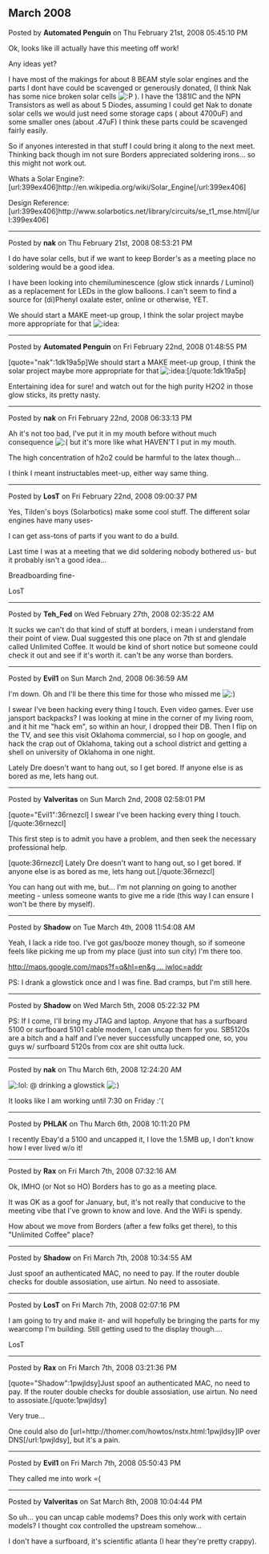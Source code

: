 ## March 2008
Posted by **Automated Penguin** on Thu February 21st, 2008 05:45:10 PM

Ok, looks like ill actually have this meeting off work! 

Any ideas yet?

I have most of  the makings for about 8 BEAM style solar engines and the parts I dont have could be scavenged or generously donated, (I think Nak has some nice broken solar cells <!-- s:P --><img src="{SMILIES_PATH}/icon_razz.gif" alt=":P" title="Razz" /><!-- s:P --> ). I have the 1381IC and the NPN Transistors as well as about 5 Diodes, assuming I could get Nak to donate solar cells we would just need some storage caps ( about 4700uF) and some smaller ones (about .47uF) I think these parts could be scavenged fairly easily.

So if anyones interested in that stuff I could bring it along to the next meet. Thinking back though im not sure Borders appreciated soldering irons... so this might not work out.


Whats a Solar Engine?: [url:399ex406]http&#58;//en&#46;wikipedia&#46;org/wiki/Solar_Engine[/url:399ex406]

Design Reference: [url:399ex406]http&#58;//www&#46;solarbotics&#46;net/library/circuits/se_t1_mse&#46;html[/url:399ex406]

--------------------------------------------------------------------------------

Posted by **nak** on Thu February 21st, 2008 08:53:21 PM

I do have solar cells, but if we want to keep Border's as a meeting place no soldering would be a good idea.

I have been looking into chemiluminescence (glow stick innards / Luminol) as a replacement for LEDs in the glow balloons.  I can't seem to find a source for (di)Phenyl oxalate ester, online or otherwise, YET.

We should start a MAKE meet-up group, I think the solar project maybe more appropriate for that  <!-- s:idea: --><img src="{SMILIES_PATH}/icon_idea.gif" alt=":idea:" title="Idea" /><!-- s:idea: -->

--------------------------------------------------------------------------------

Posted by **Automated Penguin** on Fri February 22nd, 2008 01:48:55 PM

[quote=&quot;nak&quot;:1dk19a5p]We should start a MAKE meet-up group, I think the solar project maybe more appropriate for that  <!-- s:idea: --><img src="{SMILIES_PATH}/icon_idea.gif" alt=":idea:" title="Idea" /><!-- s:idea: -->[/quote:1dk19a5p]

Entertaining idea for sure! and watch out for the high purity H2O2 in those glow sticks, its pretty nasty.

--------------------------------------------------------------------------------

Posted by **nak** on Fri February 22nd, 2008 06:33:13 PM

Ah it's not too bad, I've put it in my mouth before without much consequence  <!-- s:( --><img src="{SMILIES_PATH}/icon_e_sad.gif" alt=":(" title="Sad" /><!-- s:( -->  but it's more like what HAVEN'T I put in my mouth.

The high concentration of h2o2 could be harmful to the latex though...

I think I meant instructables meet-up, either way same thing.

--------------------------------------------------------------------------------

Posted by **LosT** on Fri February 22nd, 2008 09:00:37 PM

Yes, Tilden's boys (Solarbotics) make some cool stuff.  The different solar engines have many uses-

I can get ass-tons of parts if you want to do a build.  

Last time I was at a meeting that we did soldering nobody bothered us- but it probably isn't a good idea...

Breadboarding fine-

LosT

--------------------------------------------------------------------------------

Posted by **Teh_Fed** on Wed February 27th, 2008 02:35:22 AM

It sucks we can't do that kind of stuff at borders, i mean i understand from their point of view. Dual suggested this one place on 7th st and glendale called Unlimited Coffee. It would be kind of short notice but someone could check it out and see if it's worth it. can't be any worse than borders.

--------------------------------------------------------------------------------

Posted by **Evil1** on Sun March 2nd, 2008 06:36:59 AM

I'm down. Oh and I'll be there this time for those who missed me  <!-- s:) --><img src="{SMILIES_PATH}/icon_e_smile.gif" alt=":)" title="Smile" /><!-- s:) --> 

I swear I've been hacking every thing I touch. Even video games. Ever use jansport backpacks? I was looking at mine in the corner of my living room, and it hit me &quot;hack em&quot;, so within an hour, I dropped their DB. Then I flip on the TV, and see this visit Oklahoma commercial, so I hop on google, and hack the crap out of Oklahoma, taking out a school district and getting a shell on university of Oklahoma in one night. 

Lately Dre doesn't want to hang out, so I get bored. If anyone else is as bored as me, lets hang out.

--------------------------------------------------------------------------------

Posted by **Valveritas** on Sun March 2nd, 2008 02:58:01 PM

[quote=&quot;Evil1&quot;:36rnezcl]
I swear I've been hacking every thing I touch. [/quote:36rnezcl]

This first step is to admit you have a problem, and then seek the necessary professional help.

[quote:36rnezcl]
Lately Dre doesn't want to hang out, so I get bored. If anyone else is as bored as me, lets hang out.[/quote:36rnezcl]

You can hang out with me, but... I'm not planning on going to another meeting - unless someone wants to give me a ride (this way I can ensure I won't be there by myself).

--------------------------------------------------------------------------------

Posted by **Shadow** on Tue March 4th, 2008 11:54:08 AM

Yeah, I lack a ride too. I've got gas/booze money though, so if someone feels like picking me up from my place (just into sun city) I'm there too.

<!-- m --><a class="postlink" href="http://maps.google.com/maps?f=q&amp;hl=en&amp;geocode=&amp;q=107th+ave+%26+union+hills+drive&amp;sll=33.651547,-112.293109&amp;sspn=0.008341,0.014334&amp;ie=UTF8&amp;ll=33.653316,-112.292118&amp;spn=0.008341,0.014334&amp;z=16&amp;iwloc=addr">http://maps.google.com/maps?f=q&amp;hl=en&amp;g ... iwloc=addr</a><!-- m -->


PS: I drank a glowstick once and I was fine. Bad cramps, but I'm still here.

--------------------------------------------------------------------------------

Posted by **Shadow** on Wed March 5th, 2008 05:22:32 PM

PS: If I come, I'll bring my JTAG and laptop. Anyone that has a surfboard 5100 or surfboard 5101 cable modem, I can uncap them for you. SB5120s are a bitch and a half and I've never successfully uncapped one, so, you guys w/ surfboard 5120s from cox are shit outta luck.

--------------------------------------------------------------------------------

Posted by **nak** on Thu March 6th, 2008 12:24:20 AM

<!-- s:lol: --><img src="{SMILIES_PATH}/icon_lol.gif" alt=":lol:" title="Laughing" /><!-- s:lol: --> @ drinking a glowstick <!-- s:) --><img src="{SMILIES_PATH}/icon_e_smile.gif" alt=":)" title="Smile" /><!-- s:) -->

It looks like I am working until 7:30 on Friday :'(

--------------------------------------------------------------------------------

Posted by **PHLAK** on Thu March 6th, 2008 10:11:20 PM

I recently Ebay'd a 5100 and uncapped it, I love the 1.5MB up, I don't know how I ever lived w/o it!

--------------------------------------------------------------------------------

Posted by **Rax** on Fri March 7th, 2008 07:32:16 AM

Ok, IMHO (or Not so HO) Borders has to go as a meeting place.

It was OK as a goof for January, but, it's not really that conducive to the meeting vibe that I've grown to know and love. And the WiFi is spendy.

How about we move from Borders (after a few folks get there), to this &quot;Unlimited Coffee&quot; place?

--------------------------------------------------------------------------------

Posted by **Shadow** on Fri March 7th, 2008 10:34:55 AM

Just spoof an authenticated MAC, no need to pay. If the router double checks for double assosiation, use airtun. No need to assosiate.

--------------------------------------------------------------------------------

Posted by **LosT** on Fri March 7th, 2008 02:07:16 PM

I am going to try and make it- and will hopefully be bringing the parts for my wearcomp I'm building.  Still getting used to the display though....

LosT

--------------------------------------------------------------------------------

Posted by **Rax** on Fri March 7th, 2008 03:21:36 PM

[quote=&quot;Shadow&quot;:1pwjldsy]Just spoof an authenticated MAC, no need to pay. If the router double checks for double assosiation, use airtun. No need to assosiate.[/quote:1pwjldsy]

Very true...

One could also do [url=http&#58;//thomer&#46;com/howtos/nstx&#46;html:1pwjldsy]IP over DNS[/url:1pwjldsy], but it's a pain.

--------------------------------------------------------------------------------

Posted by **Evil1** on Fri March 7th, 2008 05:50:43 PM

They called me into work =(

--------------------------------------------------------------------------------

Posted by **Valveritas** on Sat March 8th, 2008 10:04:44 PM

So uh... you can uncap cable modems?  Does this only work with certain models?  I thought cox controlled the upstream somehow...

I don't have a surfboard, it's scientific atlanta (I hear they're pretty crappy).

